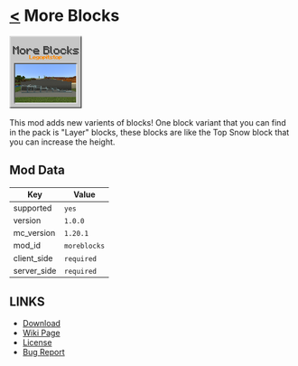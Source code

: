 # [<](../README.md) More Blocks

![alt](icon.png)

This mod adds new varients of blocks! One block variant that you can find in the pack is "Layer" blocks, these blocks are like the Top Snow block that you can increase the height.

## Mod Data

| Key         | Value       |
|-------------|-------------|
| supported   | `yes`       |
| version     | `1.0.0`     |
| mc_version  | `1.20.1`    |
| mod_id      | `moreblocks`|
| client_side | `required`  |
| server_side | `required`  |

## LINKS
- [Download](DOWNLOAD)
- [Wiki Page](https://github.com/legopitstop/Fabric/wiki/More_Blocks)
- [License](https://legopitstop.weebly.com/license.html)
- [Bug Report](https://github.com/legopitstop/Fabric/issues)